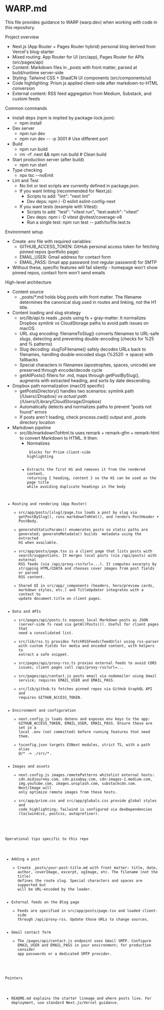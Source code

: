 # WARP.md

This file provides guidance to WARP (warp.dev) when working with code in this repository.

Project overview
- Next.js (App Router + Pages Router hybrid) personal blog derived from Vercel's blog-starter
- Mixed routing: App Router for UI (src/app), Pages Router for APIs (src/pages/api)
- Content: Markdown files in _posts with front matter, parsed at build/runtime server-side
- Styling: Tailwind CSS + ShadCN UI components (src/components/ui)
- Code highlighting: Prism.js applied client-side after markdown-to-HTML conversion
- External content: RSS feed aggregation from Medium, Substack, and custom feeds

Common commands
- Install deps (npm is implied by package-lock.json):
  - npm install
- Dev server
  - npm run dev
  - npm run dev -- -p 3001  # Use different port
- Build
  - npm run build
  - rm -rf .next && npm run build  # Clean build
- Start production server (after build)
  - npm run start
- Type checking
  - npx tsc --noEmit
- Lint and Test
  - No lint or test scripts are currently defined in package.json.
  - If you want linting (recommended for Next.js):
    - Scripts to add: "lint": "next lint"
    - Dev deps: npm i -D eslint eslint-config-next
  - If you want tests (example with Vitest):
    - Scripts to add: "test": "vitest run", "test:watch": "vitest"
    - Dev deps: npm i -D vitest @vitest/coverage-v8
    - Run a single test: npm run test -- path/to/file.test.ts

Environment setup
- Create .env file with required variables:
  - GITHUB_ACCESS_TOKEN: GitHub personal access token for fetching pinned repos (portfolio page)
  - EMAIL_USER: Gmail address for contact form
  - EMAIL_PASS: Gmail app password (not regular password) for SMTP
- Without these, specific features will fail silently - homepage won't show pinned repos, contact form won't send emails

High-level architecture
- Content source
  - _posts/*.md holds blog posts with front matter. The filename determines the canonical slug used in routes and linking, not the H1 title.
- Content loading and slug strategy
  - src/lib/api.ts reads _posts using fs + gray-matter. It normalizes Dropbox symlink vs CloudStorage paths to avoid path issues on macOS.
  - URL slug encoding: filenameToSlug() converts filenames to URL-safe slugs, detecting and preventing double-encoding (checks for %25 and % patterns)
  - Slug decoding: slugToFilename() safely decodes URLs back to filenames, handling double-encoded slugs (%2520 → space) with fallbacks
  - Special characters in filenames (apostrophes, spaces, unicode) are preserved through encode/decode cycle
  - getAllPosts() filters for .md, maps through getPostBySlug(), augments with extracted heading, and sorts by date descending.
- Dropbox path normalization (macOS specific)
  - getPostsDirectory() handles two scenarios: symlink path (/Users/*/Dropbox) vs actual path (/Users/*/Library/CloudStorage/Dropbox)
  - Automatically detects and normalizes paths to prevent "posts not found" errors
  - If posts aren't loading, check process.cwd() output and _posts directory location
- Markdown pipeline
  - src/lib/markdownToHtml.ts uses remark + remark-gfm + remark-html to convert Markdown to HTML. It then:
    - Normalizes <pre><code> blocks for Prism client-side highlighting
    - Extracts the first H1 and removes it from the rendered content, returning { heading, content } so the H1 can be used as the page title while avoiding duplicate headings in the body
- Routing and rendering (App Router)
  - src/app/posts/[slug]/page.tsx loads a post by slug via getPostBySlug(), runs markdownToHtml(), and renders PostHeader + PostBody.
  - generateStaticParams() enumerates posts so static paths are generated; generateMetadata() builds <head> metadata using the extracted H1 when available.
  - src/app/posts/page.tsx is a client page that lists posts with search/suggestions. It merges local posts (via /api/posts) with external RSS feeds (via /api/proxy-rss?url=...). It computes excerpts by stripping HTML/CDATA and chooses cover images from post fields or parsed RSS content.
  - Shared UI in src/app/_components (headers, hero/preview cards, markdown styles, etc.) and TitleUpdater integrates with a context to update document.title on client pages.
- Data and APIs
  - src/pages/api/posts.ts exposes local Markdown posts as JSON (server-side fs read via getAllPosts()). Useful for client pages that need a consolidated list.
  - src/lib/rss.ts provides fetchRSSFeeds(feedUrls) using rss-parser with custom fields for media and encoded content, with helpers to extract a safe snippet.
  - src/pages/api/proxy-rss.ts proxies external feeds to avoid CORS issues; client pages call /api/proxy-rss?url=...
  - src/pages/api/contact.js posts email via nodemailer using Gmail service; requires EMAIL_USER and EMAIL_PASS.
  - src/lib/github.ts fetches pinned repos via GitHub GraphQL API and requires GITHUB_ACCESS_TOKEN.
- Environment and configuration
  - next.config.js loads dotenv and exposes env keys to the app: GITHUB_ACCESS_TOKEN, EMAIL_USER, EMAIL_PASS. Ensure these are set in a local .env (not committed) before running features that need them.
  - tsconfig.json targets ESNext modules, strict TS, with a path alias @/* -> ./src/*.
- Images and assets
  - next.config.js images.remotePatterns whitelist external hosts: cdn.midjourney.com, cdn.pixabay.com, cdn-images-1.medium.com, img.youtube.com, images.unsplash.com, substackcdn.com. Next/Image will only optimize remote images from these hosts.
  - src/app/prism.css and src/app/globals.css provide global styles and code highlighting; Tailwind is configured via devDependencies (tailwindcss, postcss, autoprefixer).

Operational tips specific to this repo
- Adding a post
  - Create _posts/your-post-title.md with front matter: title, date, author, coverImage, excerpt, ogImage, etc. The filename (not the title) defines the route slug. Special characters and spaces are supported but will be URL-encoded by the loader.
- External feeds on the Blog page
  - Feeds are specified in src/app/posts/page.tsx and loaded client-side through /api/proxy-rss. Update those URLs to change sources.
- Gmail contact form
  - The /pages/api/contact.js endpoint uses Gmail SMTP. Configure EMAIL_USER and EMAIL_PASS in your environment; for production consider app passwords or a dedicated SMTP provider.

Pointers
- README.md explains the starter lineage and where posts live. For deployment, use standard Next.js/Vercel guidance.

